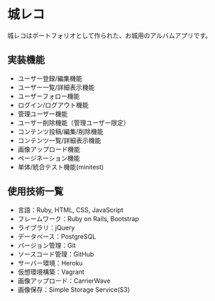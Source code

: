 # 城レコ

城レコはポートフォリオとして作られた、お城用のアルバムアプリです。

## 実装機能
* ユーザー登録/編集機能
* ユーザー一覧/詳細表示機能
* ユーザーフォロー機能
* ログイン/ログアウト機能
* 管理ユーザー機能
* ユーザー削除機能（管理ユーザー限定）
* コンテンツ投稿/編集/削除機能
* コンテンツ一覧/詳細表示機能
* 画像アップロード機能
* ページネーション機能
* 単体/統合テスト機能(minitest)

## 使用技術一覧
* 言語：Ruby, HTML, CSS, JavaScript
* フレームワーク：Ruby on Rails, Bootstrap
* ライブラリ：jQuery
* データベース：PostgreSQL
* バージョン管理：Git
* ソースコード管理：GitHub
* サーバー環境：Heroku
* 仮想環境構築：Vagrant
* 画像アップロード：CarrierWave
* 画像保存：Simple Storage Service(S3)

